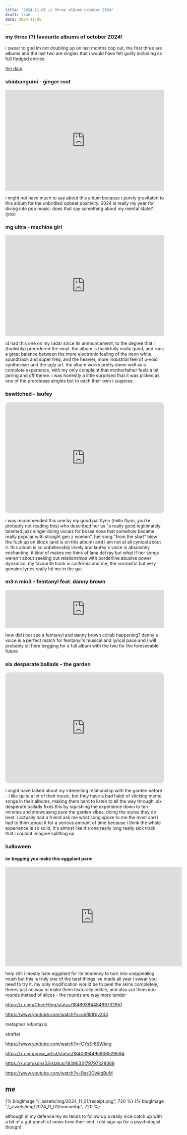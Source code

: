 ```yaml
---
title: "2024-11-05 // three albums october 2024"
draft: true
date: 2024-11-05
---
```


<img style="display:none;" src="/_assets/img/2024_11_01/going.webp"></img>

### my three (?) favourite albums of october 2024!

i swear to god im not doubling up on last months cop out, the first three are albums and the last two are singles that i would have felt guilty including as full fledged entries

[the data](https://www.last.fm/user/uuupah/library/albums?from=2024-10-01&to=2024-10-31)

### shinbangumi - ginger root
<iframe rss-image="/_assets/img/2024_11_01/shinbangumi.webp" rss-link="https://gingerroot.bandcamp.com/album/shinbangumi" rss-linkname="shinbangumi by ginger root on bandcamp" style="border: 0; width: 100%; height: 320px;" src="https://bandcamp.com/EmbeddedPlayer/album=405459661/size=large/bgcol=ffffff/linkcol=0687f5/artwork=small/transparent=true/" seamless><a href="https://gingerroot.bandcamp.com/album/shinbangumi">SHINBANGUMI by Ginger Root</a></iframe>

i might not have much to say about this album because i purely gravitated to this album for the unbridled upbeat positivity. 2024 is really my year for diving into pop music. does that say something about my mental state? (yes)

### mg ultra - machine girl
<iframe rss-image="/_assets/img/2024_11_01/mgultra.webp" rss-link="https://machinegirl.bandcamp.com/album/mg-ultra" rss-linkname="mg ultra by machine girl on bandcamp" style="border: 0; width: 100%; height: 320px;" src="https://bandcamp.com/EmbeddedPlayer/album=199586091/size=large/bgcol=ffffff/linkcol=0687f5/artwork=small/transparent=true/" seamless><a href="https://machinegirl.bandcamp.com/album/mg-ultra">MG Ultra by Machine Girl</a></iframe>

id had this one on my radar since its announcement, to the degree that i (foolishly) preordered the vinyl. the album is thankfully really good, and runs a great balance between the more electronic feeling of the neon white soundtrack and super freq, and the heavier, more industrial feel of u-void synthesiser and the ugly art. the album works pretty damn well as a complete experience, with my only complaint that motherfather feels a bit jarring and off theme. i was honestly a little surprised that it was picked as one of the prerelease singles but to each their own i suppose

### bewitched - laufey
<iframe rss-image="/_assets/img/2024_11_01/bewitched.webp" rss-link="https://open.spotify.com/album/1rpCHilZQkw84A3Y9czvMO" rss-linkname="bewitched by laufey on spotify" style="border-radius:12px" src="https://open.spotify.com/embed/album/1rpCHilZQkw84A3Y9czvMO?utm_source=generator" width="100%" height="352" frameBorder="0" allowfullscreen="" allow="autoplay; clipboard-write; encrypted-media; fullscreen; picture-in-picture" loading="lazy"></iframe>

i was recommended this one by my good pal flynn (hello flynn, you're probably not reading this) who described her as "a really good legitimately talented jazz singer doing vocals for bossa nova that somehow became really popular with straight gen z women". her song "from the start" blew the fuck up on tiktok (and is on this album) and i am not at all cynical about it. this album is so unbelievably lovely and laufey's voice is absolutely enchanting. it kind of makes me think of lana del ray but what if her songs weren't about seeking out relationships with borderline abusive power dynamics. my favourite track is california and me, the sorrowful but very genuine lyrics really hit me in the gut

### m3 n min3 - femtanyl feat. danny brown
<iframe rss-image="/_assets/img/2024_11_01/menmin.webp" rss-link="https://femtanyl.bandcamp.com/track/m3-n-min3-feat-danny-brown" rss-linkname="m3 n min3 by femtanyl and danny brown on bandcamp" style="border: 0; width: 100%; height: 120px;" src="https://bandcamp.com/EmbeddedPlayer/track=3338822948/size=large/bgcol=ffffff/linkcol=0687f5/tracklist=false/artwork=small/transparent=true/" seamless><a href="https://femtanyl.bandcamp.com/track/m3-n-min3-feat-danny-brown">M3 n MIN3 feat. Danny Brown by Femtanyl</a></iframe>

how did i not see a femtanyl and danny brown collab happening? danny's voice is a perfect match for femtanyl's musical and lyrical pace and i will probably sit here begging for a full album with the two for the foreseeable future

### six desperate ballads - the garden
<iframe rss-image="/_assets/img/2024_11_01/sixdesperateballads.webp" rss-link="https://open.spotify.com/album/6uyvyAGd5mu5720vL5h7LX" rss-linkname="six desperate ballads by the garden on spotify" style="border-radius:12px" src="https://open.spotify.com/embed/album/6uyvyAGd5mu5720vL5h7LX?utm_source=generator" width="100%" height="352" frameBorder="0" allowfullscreen="" allow="autoplay; clipboard-write; encrypted-media; fullscreen; picture-in-picture" loading="lazy"></iframe>

i might have talked about my interesting relationship with the garden before - i like quite a lot of their music, but they have a bad habit of sticking meme songs in their albums, making them hard to listen to all the way through. six desperate ballads fixes this by squishing the experience down to ten minutes and showcasing pure the garden vibes, doing the styles they do best. i actually had a friend ask me what song spoke to me the most and i had to think about it for a serious amount of time because i think the whole experience is so solid, it's almost like it's one really long really sick track that i couldnt imagine splitting up

### halloween


#### im begging you make this eggplant parm
<iframe rss-image="/_assets/img/2024_11_01/egg.webp" rss-lin="https://www.youtube.com/watch?v=bdmxlcT85Sc" rss-linkname="the greatest eggplant parmigiana by not a cooking show on youtube" width="560" height="315" src="https://www.youtube-nocookie.com/embed/bdmxlcT85Sc?si=NIs1KNnScjwG0d2-" title="YouTube video player" frameborder="0" allow="accelerometer; autoplay; clipboard-write; encrypted-media; gyroscope; picture-in-picture; web-share" referrerpolicy="strict-origin-when-cross-origin" allowfullscreen></iframe>

holy shit i mostly hate eggplant for its tendency to turn into unappealing mush but this is truly one of the best things ive made all year i swear you need to try it. my only modification would be to peel the skins completely, theres just no way to make them texturally edible, and also cut them into rounds instead of slices - the rounds are way more tender

https://x.com/CheeF0ng/status/1846938448499732951

https://www.youtube.com/watch?v=ubRldOiy244

metaphor refantazio

straftat

https://www.youtube.com/watch?v=CYs5-6SWkng

https://x.com/crow_artist/status/1840394495906529594

https://x.com/sdns53/status/1839633179797328368

https://www.youtube.com/watch?v=Rss0OwkqBuM

## me

{% blogImage "/_assets/img/2024_11_01/receipt.png", 720 %}
{% blogImage "/_assets/img/2024_11_01/how.webp", 720 %}

although in my defence my ex tends to follow up a really nice catch up with a bit of a gut punch of news from their end. i did sign up for a psychologist though!
